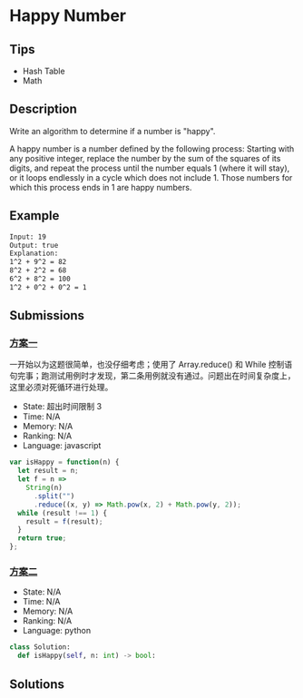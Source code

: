 # Happy Number

## Tips

- Hash Table
- Math

## Description

Write an algorithm to determine if a number is "happy".

A happy number is a number defined by the following process: Starting with any positive integer, replace the number by the sum of the squares of its digits, and repeat the process until the number equals 1 (where it will stay), or it loops endlessly in a cycle which does not include 1. Those numbers for which this process ends in 1 are happy numbers.

## Example

```bash
Input: 19
Output: true
Explanation:
1^2 + 9^2 = 82
8^2 + 2^2 = 68
6^2 + 8^2 = 100
1^2 + 0^2 + 0^2 = 1
```

## Submissions

### [方案一](https://leetcode-cn.com/submissions/detail/14013924/)

一开始以为这题很简单，也没仔细考虑；使用了 Array.reduce() 和 While 控制语句完事；跑测试用例时才发现，第二条用例就没有通过。问题出在时间复杂度上，这里必须对死循环进行处理。

- State: 超出时间限制 3
- Time: N/A
- Memory: N/A
- Ranking: N/A
- Language: javascript

```javascript
var isHappy = function(n) {
  let result = n;
  let f = n =>
    String(n)
      .split("")
      .reduce((x, y) => Math.pow(x, 2) + Math.pow(y, 2));
  while (result !== 1) {
    result = f(result);
  }
  return true;
};
```

### [方案二](https://)

- State: N/A
- Time: N/A
- Memory: N/A
- Ranking: N/A
- Language: python

```python
class Solution:
  def isHappy(self, n: int) -> bool:
```

## Solutions
